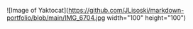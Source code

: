![Image of Yaktocat](https://github.com/JLisoski/markdown-portfolio/blob/main/IMG_6704.jpg width="100" height="100")

